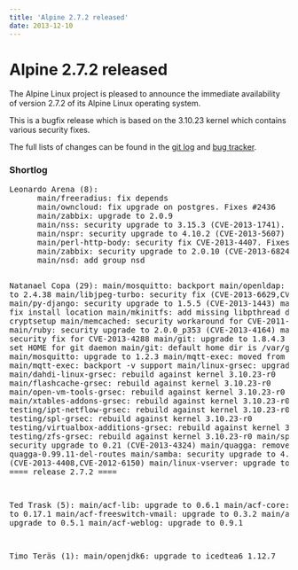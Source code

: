 ```yaml
---
title: 'Alpine 2.7.2 released'
date: 2013-12-10
---
```


# Alpine 2.7.2 released
The Alpine Linux project is pleased to announce the immediate availability of version 2.7.2 of its Alpine Linux operating system.

This is a bugfix release which is based on the 3.10.23 kernel which contains various security fixes. 

The full lists of changes can be found in the <a href="http://git.alpinelinux.org/cgit/aports/log/?h=v2.7.2">git log</a> and <a href="http://bugs.alpinelinux.org/versions/74">bug tracker</a>.

<h3>Shortlog</h3>
<pre>
Leonardo Arena (8):
      main/freeradius: fix depends
      main/owncloud: fix upgrade on postgres. Fixes #2436
      main/zabbix: upgrade to 2.0.9
      main/nss: security upgrade to 3.15.3 (CVE-2013-1741). Fixes #2402
      main/nspr: security upgrade to 4.10.2 (CVE-2013-5607)
      main/perl-http-body: security fix CVE-2013-4407. Fixes #2460
      main/zabbix: security upgrade to 2.0.10 (CVE-2013-6824)
      main/nsd: add group nsd

Natanael Copa (29):
      main/mosquitto: backport
      main/openldap: upgrade to 2.4.38
      main/libjpeg-turbo: security fix (CVE-2013-6629,CVE-2013-6630)
      main/py-django: security upgrade to 1.5.5 (CVE-2013-1443)
      main/ctags: fix install location
      main/mkinitfs: add missing libpthread dep for cryptsetup
      main/memcached: security workaround for CVE-2011-4971
      main/ruby: security upgrade to 2.0.0_p353 (CVE-2013-4164)
      main/polkit: security fix for CVE-2013-4288
      main/git: upgrade to 1.8.4.3
      main/git: set HOME for git daemon
      main/git: default home dir is /var/git
      main/mosquitto: upgrade to 1.2.3
      main/mqtt-exec: moved from testing
      main/mqtt-exec: backport -v support
      main/linux-grsec: upgrade to 3.10.23
      main/dahdi-linux-grsec: rebuild against kernel 3.10.23-r0
      main/flashcache-grsec: rebuild against kernel 3.10.23-r0
      main/open-vm-tools-grsec: rebuild against kernel 3.10.23-r0
      main/xtables-addons-grsec: rebuild against kernel 3.10.23-r0
      testing/ipt-netflow-grsec: rebuild against kernel 3.10.23-r0
      testing/spl-grsec: rebuild against kernel 3.10.23-r0
      testing/virtualbox-additions-grsec: rebuild against kernel 3.10.23-r0
      testing/zfs-grsec: rebuild against kernel 3.10.23-r0
      main/spice-gtk: security upgrade to 0.21 (CVE-2013-4324)
      main/quagga: remove quagga-0.99.11-del-routes
      main/samba: security upgrade to 4.1.3 (CVE-2013-4408,CVE-2012-6150)
      main/linux-vserver: upgrade to 3.10.23
      ==== release 2.7.2 ====

Ted Trask (5):
      main/acf-lib: upgrade to 0.6.1
      main/acf-core: upgrade to 0.17.1
      main/acf-freeswitch-vmail: upgrade to 0.3.2
      main/acf-skins: upgrade to 0.5.1
      main/acf-weblog: upgrade to 0.9.1

Timo Teräs (1):
      main/openjdk6: upgrade to icedtea6 1.12.7
</pre>